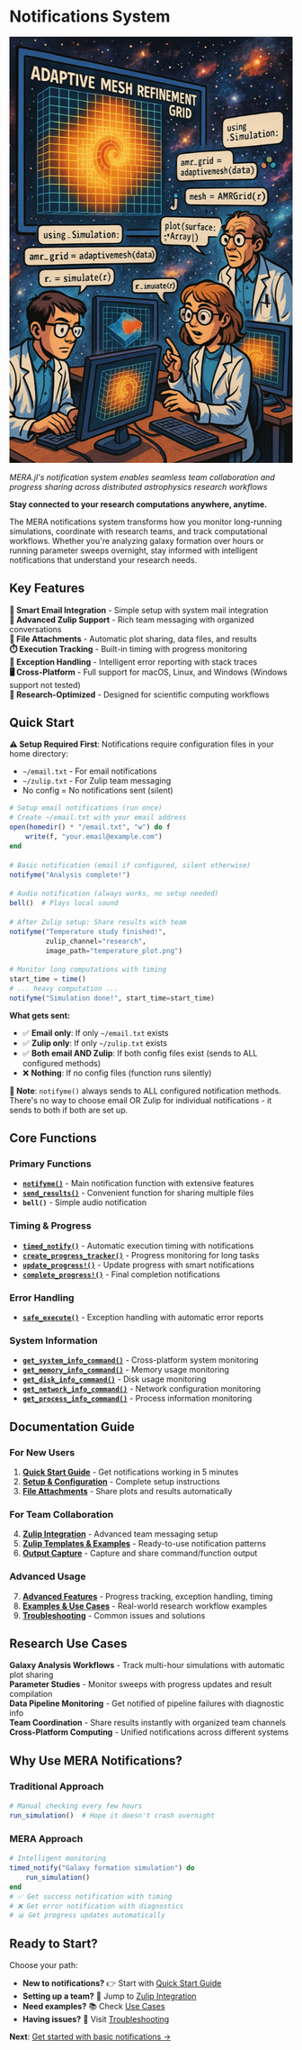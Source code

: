 # Notifications System

![Team Collaboration with MERA.jl Notifications](assets/representative_team_60.png)

*MERA.jl's notification system enables seamless team collaboration and progress sharing across distributed astrophysics research workflows*

**Stay connected to your research computations anywhere, anytime.**

The MERA notifications system transforms how you monitor long-running simulations, coordinate with research teams, and track computational workflows. Whether you're analyzing galaxy formation over hours or running parameter sweeps overnight, stay informed with intelligent notifications that understand your research needs.

## Key Features

**📧 Smart Email Integration** - Simple setup with system mail integration  
**💬 Advanced Zulip Support** - Rich team messaging with organized conversations  
**📎 File Attachments** - Automatic plot sharing, data files, and results  
**⏱️ Execution Tracking** - Built-in timing with progress monitoring  
**🚨 Exception Handling** - Intelligent error reporting with stack traces  
**🖥️ Cross-Platform** - Full support for macOS, Linux, and Windows (Windows support not tested)  
**🔬 Research-Optimized** - Designed for scientific computing workflows

## Quick Start

**⚠️ Setup Required First**: Notifications require configuration files in your home directory:
- `~/email.txt` - For email notifications
- `~/zulip.txt` - For Zulip team messaging  
- No config = No notifications sent (silent)

```julia
# Setup email notifications (run once)
# Create ~/email.txt with your email address
open(homedir() * "/email.txt", "w") do f
    write(f, "your.email@example.com")
end

# Basic notification (email if configured, silent otherwise)
notifyme("Analysis complete!")

# Audio notification (always works, no setup needed)
bell()  # Plays local sound

# After Zulip setup: Share results with team  
notifyme("Temperature study finished!", 
         zulip_channel="research", 
         image_path="temperature_plot.png")

# Monitor long computations with timing
start_time = time()
# ... heavy computation ...
notifyme("Simulation done!", start_time=start_time)
```

**What gets sent:**
- ✅ **Email only**: If only `~/email.txt` exists
- ✅ **Zulip only**: If only `~/zulip.txt` exists  
- ✅ **Both email AND Zulip**: If both config files exist (sends to ALL configured methods)
- ❌ **Nothing**: If no config files (function runs silently)

**📝 Note**: `notifyme()` always sends to ALL configured notification methods. There's no way to choose email OR Zulip for individual notifications - it sends to both if both are set up.

## Core Functions

### Primary Functions
- **[`notifyme()`](@ref)** - Main notification function with extensive features
- **[`send_results()`](@ref)** - Convenient function for sharing multiple files
- **`bell()`** - Simple audio notification

### Timing & Progress
- **[`timed_notify()`](@ref)** - Automatic execution timing with notifications
- **[`create_progress_tracker()`](@ref)** - Progress monitoring for long tasks
- **[`update_progress!()`](@ref)** - Update progress with smart notifications
- **[`complete_progress!()`](@ref)** - Final completion notifications

### Error Handling
- **[`safe_execute()`](@ref)** - Exception handling with automatic error reports

### System Information
- **[`get_system_info_command()`](@ref)** - Cross-platform system monitoring
- **[`get_memory_info_command()`](@ref)** - Memory usage monitoring
- **[`get_disk_info_command()`](@ref)** - Disk usage monitoring
- **[`get_network_info_command()`](@ref)** - Network configuration monitoring
- **[`get_process_info_command()`](@ref)** - Process information monitoring

## Documentation Guide

### For New Users
1. **[Quick Start Guide](01_quick_start.md)** - Get notifications working in 5 minutes
2. **[Setup & Configuration](02_setup.md)** - Complete setup instructions
3. **[File Attachments](03_attachments.md)** - Share plots and results automatically

### For Team Collaboration
4. **[Zulip Integration](zulip.md)** - Advanced team messaging setup
5. **[Zulip Templates & Examples](zulip_templates.md)** - Ready-to-use notification patterns
6. **[Output Capture](04_output_capture.md)** - Capture and share command/function output

### Advanced Usage
7. **[Advanced Features](05_advanced.md)** - Progress tracking, exception handling, timing
8. **[Examples & Use Cases](06_examples.md)** - Real-world research workflow examples
9. **[Troubleshooting](07_troubleshooting.md)** - Common issues and solutions

## Research Use Cases

**Galaxy Analysis Workflows** - Track multi-hour simulations with automatic plot sharing  
**Parameter Studies** - Monitor sweeps with progress updates and result compilation  
**Data Pipeline Monitoring** - Get notified of pipeline failures with diagnostic info  
**Team Coordination** - Share results instantly with organized team channels  
**Cross-Platform Computing** - Unified notifications across different systems

## Why Use MERA Notifications?

### Traditional Approach
```julia
# Manual checking every few hours
run_simulation()  # Hope it doesn't crash overnight
```

### MERA Approach  
```julia
# Intelligent monitoring
timed_notify("Galaxy formation simulation") do
    run_simulation()
end
# ✅ Get success notification with timing
# ❌ Get error notification with diagnostics
# 📊 Get progress updates automatically
```

## Ready to Start?

Choose your path:
- **New to notifications?** 👉 Start with [Quick Start Guide](01_quick_start.md)
- **Setting up a team?** 👥 Jump to [Zulip Integration](zulip.md)  
- **Need examples?** 📚 Check [Use Cases](06_examples.md)
- **Having issues?** 🔧 Visit [Troubleshooting](07_troubleshooting.md)

**Next**: [Get started with basic notifications →](01_quick_start.md)